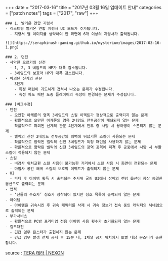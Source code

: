 +++
date = "2017-03-16"
title = "2017년 03월 16일 업데이트 안내"
categories = ["patch notes"]
tags = ["2017", "raw"]
+++

```
### 1. 발키온 연합 지령서
- 리스트형 발키온 연합 지령서 UI 모드가 추가됩니다.
  - 지령서 별 이미지를 생략하여 한 화면에 6개 이상의 지령서가 출력됩니다.

![](https://seraphinush-gaming.github.io/mysterium/images/2017-03-16-1.png)

### 2. 던전
- 사악한 오르카의 신전
  - 1, 2, 3 네임드의 HP가 대폭 감소됩니다.
  - 3네임드의 보호막 HP가 대폭 감소됩니다.
- 파괴된 신계의 관문
  - 3단계
    - 특정 패턴이 과도하게 겹쳐서 나오는 문제가 수정됩니다.
    - 속성 파도 패턴 도중 플레이어의 속성이 변경되는 문제가 수정됩니다.

### [버그수정]
- 던전
  - 오만한 아케론의 염옥 3네임드의 스킬 이펙트가 정상적으로 출력되지 않는 문제
  - 확률적으로 오만한 아케론의 염옥 2네임드 전투공간이 폐쇄되지 않는 문제
  - 확률적으로 파괴된 신계의 관문 4단계에서 전투 중 사망 시 용아병이 스폰되지 않는 문제
  - 벨릭의 신전 2네임드 전투공간의 외벽에 뒤잡기류 스킬이 사용되는 문제
  - 확률적으로 함락된 벨릭의 신전 3네임드가 특정 패턴을 사용하지 않는 문제
  - 확률적으로 함락된 벨릭의 신전 3네임드의 광역 공격에 피격 후 공중에서 사망 시 부활 스킬이 적용되지 않는 문제
- 스킬
  - 비검사 위치교환 스킬 사용이 불가능한 거리에서 스킬 사용 시 화면이 전환되는 문제
  - 마법사 공간 왜곡 스킬의 보호막 이펙트가 출력되지 않는 문제
- UI
  - 파티 후 아이템 획득 시 출력되는 주사위 굴림 UI에서 장비의 랜덤 옵션이 항상 동일한 옵션으로 출력되는 문제
- 업적
  - ‘신들의 수호자’ 칭호가 장착되어 있지만 칭호 목록에 출력되지 않는 문제
- 아이템
  - 아이템을 귀속시킨 후 귀속 캐릭터를 삭제 시 귀속 정보가 접속 중인 캐릭터의 닉네임으로 출력되는 문제
- 부가서비스
  - 확률적으로 PC방 프리미엄 전용 아이템 사용 횟수가 초기화되지 않는 문제
- 길드대전
  - 긴급 임무 몬스터가 출현하지 않는 문제
  - 긴급 임무 발생 전체 공지 후 15분 내, 1채널 공지 위치에서 토벌 대상 몬스터가 출현합니다.
```

source : [TERA 테라 | NEXON](http://tera.nexon.com/news/update/view.aspx?n4articlesn=269)

